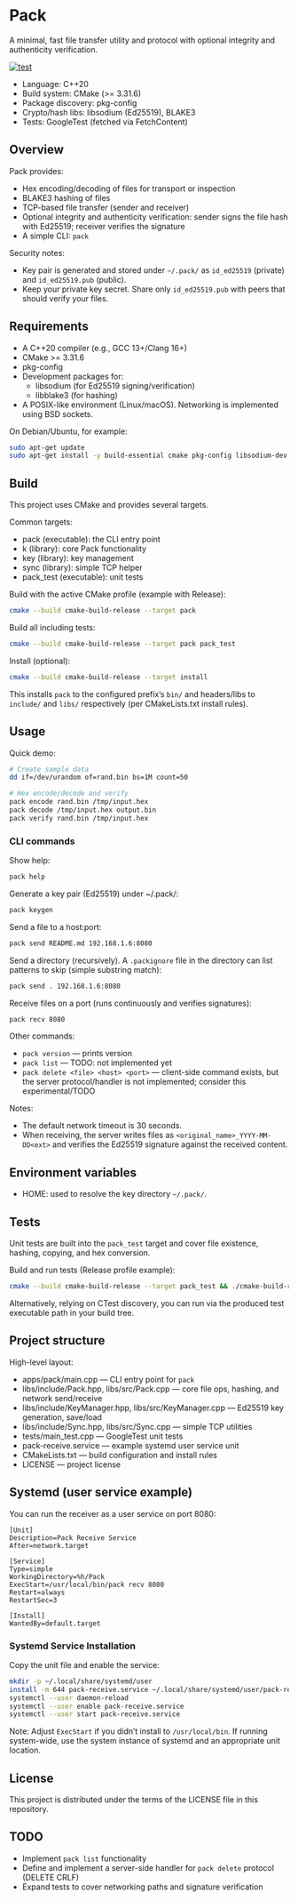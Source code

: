 # Pack

A minimal, fast file transfer utility and protocol with optional integrity and authenticity verification.

[![test](https://github.com/hackia/pack/actions/workflows/test.yml/badge.svg)](https://github.com/hackia/pack/actions/workflows/test.yml)

- Language: C++20
- Build system: CMake (>= 3.31.6)
- Package discovery: pkg-config
- Crypto/hash libs: libsodium (Ed25519), BLAKE3
- Tests: GoogleTest (fetched via FetchContent)

## Overview

Pack provides:

- Hex encoding/decoding of files for transport or inspection
- BLAKE3 hashing of files
- TCP-based file transfer (sender and receiver)
- Optional integrity and authenticity verification: sender signs the file hash with Ed25519; receiver verifies the
  signature
- A simple CLI: `pack`

Security notes:

- Key pair is generated and stored under `~/.pack/` as `id_ed25519` (private) and `id_ed25519.pub` (public).
- Keep your private key secret. Share only `id_ed25519.pub` with peers that should verify your files.

## Requirements

- A C++20 compiler (e.g., GCC 13+/Clang 16+)
- CMake >= 3.31.6
- pkg-config
- Development packages for:
    - libsodium (for Ed25519 signing/verification)
    - libblake3 (for hashing)
- A POSIX-like environment (Linux/macOS). Networking is implemented using BSD sockets.

On Debian/Ubuntu, for example:

```sh
sudo apt-get update
sudo apt-get install -y build-essential cmake pkg-config libsodium-dev libblake3-dev
```

## Build

This project uses CMake and provides several targets.

Common targets:

- pack (executable): the CLI entry point
- k (library): core Pack functionality
- key (library): key management
- sync (library): simple TCP helper
- pack_test (executable): unit tests

Build with the active CMake profile (example with Release):

```sh
cmake --build cmake-build-release --target pack
```

Build all including tests:

```sh
cmake --build cmake-build-release --target pack pack_test
```

Install (optional):

```sh
cmake --build cmake-build-release --target install
```

This installs `pack` to the configured prefix’s `bin/` and headers/libs to `include/` and `libs/` respectively (per
CMakeLists.txt install rules).

## Usage

Quick demo:

```sh
# Create sample data
dd if=/dev/urandom of=rand.bin bs=1M count=50

# Hex encode/decode and verify
pack encode rand.bin /tmp/input.hex
pack decode /tmp/input.hex output.bin
pack verify rand.bin /tmp/input.hex
```

### CLI commands

Show help:

```sh
pack help
```

Generate a key pair (Ed25519) under ~/.pack/:

```sh
pack keygen
```

Send a file to a host:port:

```sh
pack send README.md 192.168.1.6:8080
```

Send a directory (recursively). A `.packignore` file in the directory can list patterns to skip (simple substring
match):

```sh
pack send . 192.168.1.6:8080
```

Receive files on a port (runs continuously and verifies signatures):

```sh
pack recv 8080
```

Other commands:

- `pack version` — prints version
- `pack list` — TODO: not implemented yet
- `pack delete <file> <host> <port>` — client-side command exists, but the server protocol/handler is not implemented;
  consider this experimental/TODO

Notes:

- The default network timeout is 30 seconds.
- When receiving, the server writes files as `<original_name>_YYYY-MM-DD<ext>` and verifies the Ed25519 signature
  against the received content.

## Environment variables

- HOME: used to resolve the key directory `~/.pack/`.

## Tests

Unit tests are built into the `pack_test` target and cover file existence, hashing, copying, and hex conversion.

Build and run tests (Release profile example):

```sh
cmake --build cmake-build-release --target pack_test && ./cmake-build-release/pack_test
```

Alternatively, relying on CTest discovery, you can run via the produced test executable path in your build tree.

## Project structure

High-level layout:

- apps/pack/main.cpp — CLI entry point for `pack`
- libs/include/Pack.hpp, libs/src/Pack.cpp — core file ops, hashing, and network send/receive
- libs/include/KeyManager.hpp, libs/src/KeyManager.cpp — Ed25519 key generation, save/load
- libs/include/Sync.hpp, libs/src/Sync.cpp — simple TCP utilities
- tests/main_test.cpp — GoogleTest unit tests
- pack-receive.service — example systemd user service unit
- CMakeLists.txt — build configuration and install rules
- LICENSE — project license

## Systemd (user service example)

You can run the receiver as a user service on port 8080:

```unit file (systemd)
[Unit]
Description=Pack Receive Service
After=network.target

[Service]
Type=simple
WorkingDirectory=%h/Pack
ExecStart=/usr/local/bin/pack recv 8080
Restart=always
RestartSec=3

[Install]
WantedBy=default.target
```

### Systemd Service Installation

Copy the unit file and enable the service:

```sh
mkdir -p ~/.local/share/systemd/user
install -m 644 pack-receive.service ~/.local/share/systemd/user/pack-receive.service
systemctl --user daemon-reload
systemctl --user enable pack-receive.service
systemctl --user start pack-receive.service
```

Note: Adjust `ExecStart` if you didn’t install to `/usr/local/bin`. If running system-wide, use the system instance of
systemd and an appropriate unit location.

## License

This project is distributed under the terms of the LICENSE file in this repository.

## TODO

- Implement `pack list` functionality
- Define and implement a server-side handler for `pack delete` protocol (DELETE <path> CRLF)
- Expand tests to cover networking paths and signature verification
